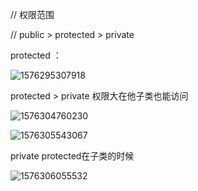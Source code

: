 // 权限范围

// public > protected > private

protected ：

![1576295307918](C:\Users\lhw84\AppData\Roaming\Typora\typora-user-images\1576295307918.png)

 protected > private 权限大在他子类也能访问

![1576304760230](C:\Users\lhw84\AppData\Roaming\Typora\typora-user-images\1576304760230.png)

![1576305543067](C:\Users\lhw84\AppData\Roaming\Typora\typora-user-images\1576305543067.png)

private protected在子类的时候

![1576306055532](C:\Users\lhw84\AppData\Roaming\Typora\typora-user-images\1576306055532.png)